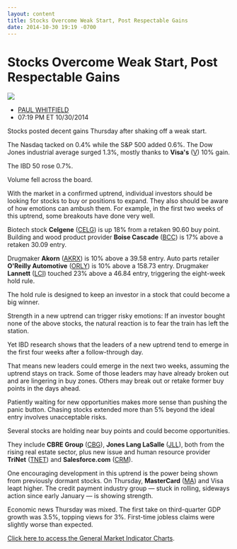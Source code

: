 ```yaml
---
layout: content
title: Stocks Overcome Weak Start, Post Respectable Gains
date: 2014-10-30 19:19 -0700
---
```



Stocks Overcome Weak Start, Post Respectable Gains
===================================================


![](https://www.investors.com/wp-content/uploads/ibd-migrated-images/MPv_141031_635502780087040057.png)

* [PAUL WHITFIELD](https://www.investors.com/author/whitfieldp/ "Posts by PAUL WHITFIELD")
* 07:19 PM ET 10/30/2014




Stocks posted decent gains Thursday after shaking off a weak start.

  

The Nasdaq tacked on 0.4% while the S&P 500 added 0.6%. The Dow Jones industrial average surged 1.3%, mostly thanks to **Visa's** ([V](https://research.investors.com/quote.aspx?symbol=V)) 10% gain.

  

The IBD 50 rose 0.7%.

  

Volume fell across the board.

  

With the market in a confirmed uptrend, individual investors should be looking for stocks to buy or positions to expand. They also should be aware of how emotions can ambush them. For example, in the first two weeks of this uptrend, some breakouts have done very well.

  

Biotech stock **Celgene** ([CELG](https://research.investors.com/quote.aspx?symbol=CELG)) is up 18% from a retaken 90.60 buy point. Building and wood product provider **Boise Cascade** ([BCC](https://research.investors.com/quote.aspx?symbol=BCC)) is 17% above a retaken 30.09 entry.

  

Drugmaker **Akorn** ([AKRX](https://research.investors.com/quote.aspx?symbol=AKRX)) is 10% above a 39.58 entry. Auto parts retailer **O'Reilly Automotive** ([ORLY](https://research.investors.com/quote.aspx?symbol=ORLY)) is 10% above a 158.73 entry. Drugmaker **Lannett** ([LCI](https://research.investors.com/quote.aspx?symbol=LCI)) touched 23% above a 46.84 entry, triggering the eight-week hold rule.

  

The hold rule is designed to keep an investor in a stock that could become a big winner.

  

Strength in a new uptrend can trigger risky emotions: If an investor bought none of the above stocks, the natural reaction is to fear the train has left the station.

  

Yet IBD research shows that the leaders of a new uptrend tend to emerge in the first four weeks after a follow-through day.

  

That means new leaders could emerge in the next two weeks, assuming the uptrend stays on track. Some of those leaders may have already broken out and are lingering in buy zones. Others may break out or retake former buy points in the days ahead.

  

Patiently waiting for new opportunities makes more sense than pushing the panic button. Chasing stocks extended more than 5% beyond the ideal entry involves unacceptable risks.

  

Several stocks are holding near buy points and could become opportunities.

  

They include **CBRE Group** ([CBG](https://research.investors.com/quote.aspx?symbol=CBG)), **Jones Lang LaSalle** ([JLL](https://research.investors.com/quote.aspx?symbol=JLL)), both from the rising real estate sector, plus new issue and human resource provider **TriNet** ([TNET](https://research.investors.com/quote.aspx?symbol=TNET)) and **Salesforce.com** ([CRM](https://research.investors.com/quote.aspx?symbol=CRM)).

  

One encouraging development in this uptrend is the power being shown from previously dormant stocks. On Thursday, **MasterCard** ([MA](https://research.investors.com/quote.aspx?symbol=MA)) and Visa leapt higher. The credit payment industry group — stuck in rolling, sideways action since early January — is showing strength.

  

Economic news Thursday was mixed. The first take on third-quarter GDP growth was 3.5%, topping views for 3%. First-time jobless claims were slightly worse than expected.

  

[Click here to access the General Market Indicator Charts](https://www.investors.com/pdf/GMI_103114.pdf).




